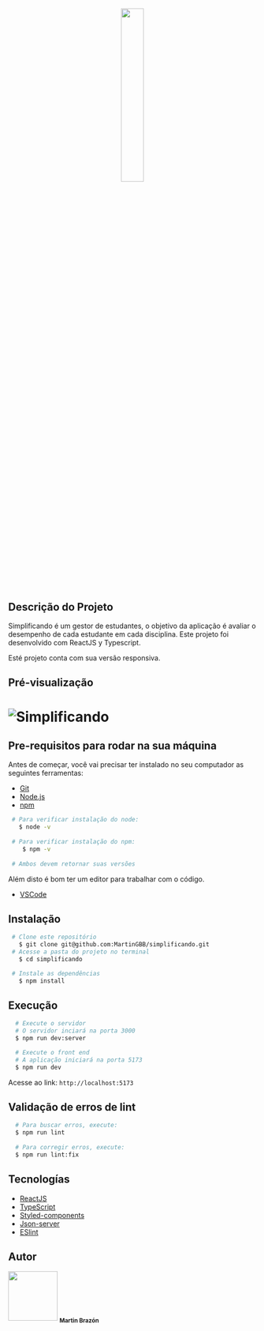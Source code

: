 # <h1 align="center"><a href="https://imgbox.com/9338Ijcp"><img width="30%" src="https://images2.imgbox.com/3a/59/9338Ijcp_o.png"/></a></h1>


## Descrição do Projeto

  Simplificando é um gestor de estudantes, o objetivo da aplicação é avaliar o desempenho de cada estudante em cada disciplina. Este projeto foi desenvolvido com ReactJS y Typescript.
  
 Esté projeto conta com sua versão responsiva. 

  
## Pré-visualização
# ![Simplificando](https://images2.imgbox.com/08/03/p7RmRukb_o.png)

## Pre-requisitos para rodar na sua máquina

Antes de começar, você vai precisar ter instalado no seu computador as seguintes ferramentas:
* [Git](https://git-scm.com)
* [Node.js](https://nodejs.org/en/)
* [npm](https://docs.npmjs.com/cli/v8/configuring-npm/install)

```bash
 # Para verificar instalação do node:
   $ node -v
    
 # Para verificar instalação do npm:
    $ npm -v
    
 # Ambos devem retornar suas versões
```
Além disto é bom ter um editor para trabalhar com o código.
* [VSCode](https://code.visualstudio.com/)

## Instalação

 ```bash
  # Clone este repositório
    $ git clone git@github.com:MartinGBB/simplificando.git
  # Acesse a pasta do projeto no terminal
    $ cd simplificando

  # Instale as dependências
    $ npm install
  ```

## Execução

  ```bash
    # Execute o servidor
    # O servidor inciará na porta 3000
    $ npm run dev:server
  
    # Execute o front end
    # A aplicação iniciará na porta 5173
    $ npm run dev
  ```
  Acesse ao link: `http://localhost:5173`
  
 ## Validação de erros de lint

  ```bash
    # Para buscar erros, execute: 
    $ npm run lint
    
    # Para corregir erros, execute:
    $ npm run lint:fix
  ```
 
## Tecnologías
  - [ReactJS](https://pt-br.reactjs.org/)
  - [TypeScript](https://www.typescriptlang.org/)
  - [Styled-components](https://styled-components.com/)
  - [Json-server](https://www.npmjs.com/package/json-server)
  - [ESlint](https://eslint.org/)
  
## Autor

<a>
  <img src="https://github.com/MartinGBB.png" width="100px;" alt=""/>
  <sub><b>Martin Brazón</b></sub></a> <a href="https://github/MartinGBB" title="GitHub">
</a>
